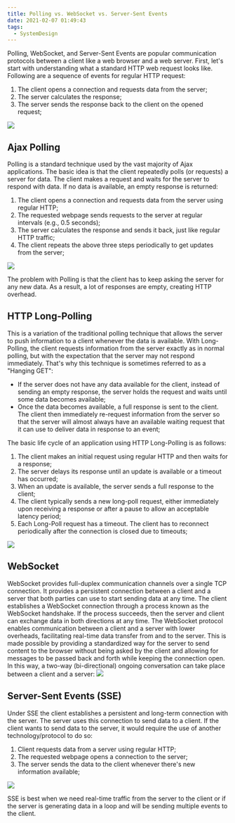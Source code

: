 ```yaml
---
title: Polling vs. WebSocket vs. Server-Sent Events
date: 2021-02-07 01:49:43
tags:
  - SystemDesign
---
```

Polling, WebSocket, and Server-Sent Events are popular communication protocols between a client like a web browser and a web server. First, let's start with understanding what a standard HTTP web request looks like. Following are a sequence of events for regular HTTP request:
1. The client opens a connection and requests data from the server;
2. The server calculates the response;
3. The server sends the response back to the client on the opened request;

![](https://raw.githubusercontent.com/necusjz/mPOST/master/SystemDesign/educative/13.png)

## Ajax Polling
Polling is a standard technique used by the vast majority of Ajax applications. The basic idea is that the client repeatedly polls (or requests) a server for data. The client makes a request and waits for the server to respond with data. If no data is available, an empty response is returned:
1. The client opens a connection and requests data from the server using regular HTTP;
2. The requested webpage sends requests to the server at regular intervals (e.g., 0.5 seconds);
3. The server calculates the response and sends it back, just like regular HTTP traffic;
4. The client repeats the above three steps periodically to get updates from the server;

![](https://raw.githubusercontent.com/necusjz/mPOST/master/SystemDesign/educative/14.png)

The problem with Polling is that the client has to keep asking the server for any new data. As a result, a lot of responses are empty, creating HTTP overhead.
<!--more-->

## HTTP Long-Polling
This is a variation of the traditional polling technique that allows the server to push information to a client whenever the data is available. With Long-Polling, the client requests information from the server exactly as in normal polling, but with the expectation that the server may not respond immediately. That's why this technique is sometimes referred to as a "Hanging GET":
- If the server does not have any data available for the client, instead of sending an empty response, the server holds the request and waits until some data becomes available;
- Once the data becomes available, a full response is sent to the client. The client then immediately re-request information from the server so that the server will almost always have an available waiting request that it can use to deliver data in response to an event;

The basic life cycle of an application using HTTP Long-Polling is as follows:
1. The client makes an initial request using regular HTTP and then waits for a response;
2. The server delays its response until an update is available or a timeout has occurred;
3. When an update is available, the server sends a full response to the client;
4. The client typically sends a new long-poll request, either immediately upon receiving a response or after a pause to allow an acceptable latency period;
5. Each Long-Poll request has a timeout. The client has to reconnect periodically after the connection is closed due to timeouts;

![](https://raw.githubusercontent.com/necusjz/mPOST/master/SystemDesign/educative/15.png)

## WebSocket
WebSocket provides full-duplex communication channels over a single TCP connection. It provides a persistent connection between a client and a server that both parties can use to start sending data at any time. The client establishes a WebSocket connection through a process known as the WebSocket handshake. If the process succeeds, then the server and client can exchange data in both directions at any time. The WebSocket protocol enables communication between a client and a server with lower overheads, facilitating real-time data transfer from and to the server. This is made possible by providing a standardized way for the server to send content to the browser without being asked by the client and allowing for messages to be passed back and forth while keeping the connection open. In this way, a two-way (bi-directional) ongoing conversation can take place between a client and a server:
![](https://raw.githubusercontent.com/necusjz/mPOST/master/SystemDesign/educative/16.png)

## Server-Sent Events (SSE)
Under SSE the client establishes a persistent and long-term connection with the server. The server uses this connection to send data to a client. If the client wants to send data to the server, it would require the use of another technology/protocol to do so:
1. Client requests data from a server using regular HTTP;
2. The requested webpage opens a connection to the server;
3. The server sends the data to the client whenever there's new information available;

![](https://raw.githubusercontent.com/necusjz/mPOST/master/SystemDesign/educative/17.png)

SSE is best when we need real-time traffic from the server to the client or if the server is generating data in a loop and will be sending multiple events to the client.

